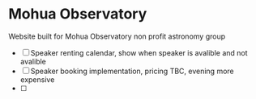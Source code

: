 # Mohua Observatory

Website built for Mohua Observatory non profit astronomy group

- [ ] Speaker renting calendar, show when speaker is avalible and not avalible
- [ ] Speaker booking implementation, pricing TBC, evening more expensive
- [ ] 
